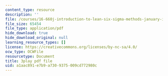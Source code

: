 ```yaml
---
content_type: resource
description: ''
file: /courses/16-660j-introduction-to-lean-six-sigma-methods-january-iap-2012/a1aac891e7b9a7309375009cd772980c_8RlA0D6cjDc.pdf
file_size: 65454
file_type: application/pdf
hide_download: true
hide_download_original: null
learning_resource_types: []
license: https://creativecommons.org/licenses/by-nc-sa/4.0/
ocw_type: OCWFile
resourcetype: Document
title: 3play pdf file
uid: a1aac891-e7b9-a730-9375-009cd772980c
---
```

